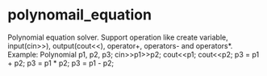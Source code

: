 # polynomail_equation
Polynomial equation solver. Support operation like create variable, input(cin>>), output(cout&lt;&lt;), operator+, operators- and operators*.  
Example: Polynomial p1, p2, p3;
         cin>>p1>>p2;
         cout<<p1;
         cout<<p2;
         p3 = p1 + p2;
         p3 = p1 * p2;
         p3 = p1 - p2;



